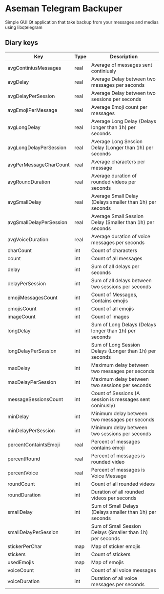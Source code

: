 # Aseman Telegram Backuper
Simple GUI Qt application that take backup from your messages and medias using libqtelegram

## Diary keys

| Key                    | Type | Description                                              |
| ---------------------- | ---- | -------------------------------------------------------- |
| avgContiniusMessages   | real | Average of messages sent continiusly                     |
| avgDelay               | real | Average Delay between two messages per seconds           |
| avgDelayPerSession     | real | Average Delay between two sessions per seconds           |
| avgEmojiPerMessage     | real | Average Emoji count per messages                         |
| avgLongDelay           | real | Average Long Delay (Delays longer than 1h) per seconds   |
| avgLongDelayPerSession | real | Average Long Session Delay (Longer than 1h) per seconds  |
| avgPerMessageCharCount | real | Average characters per message                           |
| avgRoundDuration       | real | Average duration of rounded videos per seconds           |
| avgSmallDelay          | real | Average Small Delay (Delays smaller than 1h) per seconds |
| avgSmallDelayPerSession | real | Average Small Session Delay (Smaller than 1h) per seconds |
| avgVoiceDuration       | real | Average duration of voice messages per seconds           |
| charCount              | int  | Count of characters                                      |
| count                  | int  | Count of all messages                                    |
| delay                  | int  | Sum of all delays per seconds                            |
| delayPerSession        | int  | Sum of all delays between two sessions per seconds       |
| emojiMessagesCount     | int  | Count of Messages, Contains emojis                       |
| emojisCount            | int  | Count of all emojis                                      |
| imageCount             | int  | Count of images                                          |
| longDelay              | int  | Sum of Long Delays (Delays longer than 1h) per seconds   |
| longDelayPerSession    | int  | Sum of Long Session Delays (Longer than 1h) per seconds  |
| maxDelay               | int  | Maximum delay between two messages per seconds           |
| maxDelayPerSession     | int  | Maximum delay between two sessions per seconds           |
| messageSessionsCount   | int  | Count of Sessions (A session is messages sent coninusly) |
| minDelay               | int  | Minimum delay between two messages per seconds           |
| minDelayPerSession     | int  | Minimum delay between two sessions per seconds           |
| percentContaintsEmoji  | real | Percent of messages contains emoji                       |
| percentRound           | real | Percent of messages is rounded video                     |
| percentVoice           | real | Percent of messages is Voice Message                     |
| roundCount             | int  | Count of all rounded videos                              |
| roundDuration          | int  | Duration of all rounded videos per seconds               |
| smallDelay             | int  | Sum of Small Delays (Delays smaller than 1h) per seconds |
| smallDelayPerSession   | int  | Sum of Small Session Delays (Smaller than 1h) per seconds |
| stickerPerChar         | map  | Map of sticker emojis                                    |
| stickers               | int  | Count of stickers                                        |
| usedEmojis             | map  | Map of emojis                                            |
| voiceCount             | int  | Count of all voice messages                              |
| voiceDuration          | int  | Duration of all voice messages per seconds               |

